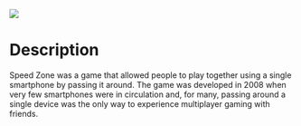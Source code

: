 [![](https://img.youtube.com/vi/BvXO2mnvMVY/hqdefault.jpg)](https://youtu.be/BvXO2mnvMVY)

# Description
Speed Zone was a game that allowed people to play together using a single smartphone by passing it around. The game was developed in 2008 when very few smartphones were in circulation and, for many, passing around a single device was the only way to experience multiplayer gaming with friends.
